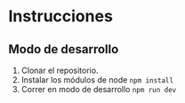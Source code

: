 # Instrucciones

## Modo de desarrollo

1. Clonar el repositorio.
2. Instalar los módulos de node ```npm install```
3. Correr en modo de desarrollo ```npm run dev```